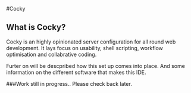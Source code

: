  
#Cocky

## What is Cocky?
Cocky is an highly opinionated server configuration for all round web development. It lays focus on usability, shell scripting, workflow optimisation and collabrative coding.

Furter on will be descpribed how this set up comes into place. 
And some information on the different software that makes this IDE.

###Work still in progress.. Please check back later.


